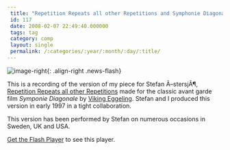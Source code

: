 ```yaml
---
 title: "Repetition Repeats all other Repetitions and Symphonie Diagonale"
 id: 117
 date: 2008-02-07 22:49:40.000000
 tags: tag
 category: comp
 layout: single
 permalink: /:categories/:year/:month/:day/:title/
---
```

![image-right](/assets/images/){: .align-right .news-flash}



This is a recording of the version of my piece for Stefan Ã–stersjÃ¶, <a href="http://www.henrikfrisk.com/index.jsp?metaId=music&id=comp&field=id&query=9&show=1#9">Repetition Repeats all other Repetitions</a> made for the classic avant garde film <em>Symponie Diagonale</em> by <a href="en.wikipedia.org/wiki/Viking_Eggeling">Viking Eggeling</a>. Stefan and I produced this version in early 1997 in a tight collaboration.


This version has been performed by Stefan on numerous occasions in Sweden, UK and USA.




<p id="player4"><a href="http://www.macromedia.com/go/getflashplayer">Get the Flash Player</a> to see this player.

<script type="text/javascript">
	var s1 = new SWFObject("http://www.henrikfrisk.com/script/flvplayer.swf","single","320","240","7");
	s1.addParam("allowfullscreen","true");
s1.addVariable("file","http://www.henrikfrisk.com/music/media/RepetitionDiagonal-demo.flv");
	s1.addVariable("width","320");
	s1.addVariable("height","240");
	s1.write("player4");
</script>

